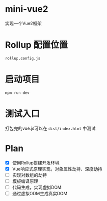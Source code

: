 # mini-vue2

实现一个Vue2框架

# Rollup 配置位置

`rollup.config.js`

# 启动项目

`npm run dev`

# 测试入口

打包完的vue.js可以在 `dist/index.html` 中测试

# Plan

- [x] 使用Rollup搭建开发环境
- [x] Vue响应式原理实现，对象属性劫持、深度劫持
- [ ] 实现对数组的劫持
- [ ] 模板编译原理
- [ ] 代码生成，实现虚拟DOM
- [ ] 通过虚拟ODM生成真实DOM
